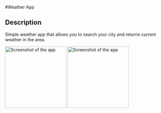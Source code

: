 #Weather App

## Description

Simple weather app that allows you to search your city and returns current weather in the area.

<img src="/assets/image_1.jpg" alt="Screenshot of the app" width="200"> <img src="/assets/image_2.jpg" alt="Screenshot of the app" width="200">
